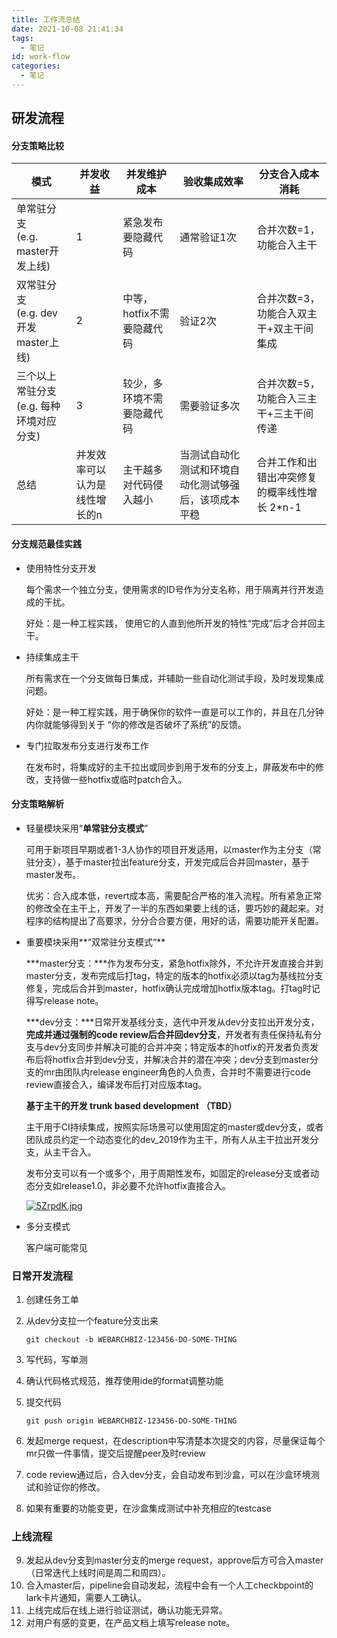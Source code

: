 ```yaml
---
title: 工作流总结
date: 2021-10-08 21:41:34
tags:
  - 笔记
id: work-flow
categories:
  - 笔记
---
```


## 研发流程

#### 分支策略比较

| 模式                                          | 并发收益                      | 并发维护成本               | 验收集成效率                                         | 分支合入成本消耗                             |
| --------------------------------------------- | ----------------------------- | -------------------------- | ---------------------------------------------------- | -------------------------------------------- |
| 单常驻分支<br />(e.g. master开发上线)         | 1                             | 紧急发布要隐藏代码         | 通常验证1次                                          | 合并次数=1，功能合入主干                     |
| 双常驻分支<br />(e.g. dev开发 master上线)     | 2                             | 中等，hotfix不需要隐藏代码 | 验证2次                                              | 合并次数=3，功能合入双主干+双主干间集成      |
| 三个以上常驻分支<br />(e.g. 每种环境对应分支) | 3                             | 较少，多环境不需要隐藏代码 | 需要验证多次                                         | 合并次数=5，功能合入三主干+三主干间传递      |
| 总结                                          | 并发效率可以认为是线性增长的n | 主干越多对代码侵入越小     | 当测试自动化测试和环境自动化测试够强后，该项成本平稳 | 合并工作和出错出冲突修复的概率线性增长 2*n-1 |

#### 分支规范最佳实践

<!-- more -->

* 使用特性分支开发

  每个需求一个独立分支，使用需求的ID号作为分支名称，用于隔离并行开发造成的干扰。

  好处：是一种工程实践， 使用它的人直到他所开发的特性“完成”后才合并回主干。

* 持续集成主干

  所有需求在一个分支做每日集成，并辅助一些自动化测试手段，及时发现集成问题。

  好处：是一种工程实践，用于确保你的软件一直是可以工作的，并且在几分钟内你就能够得到关于 “你的修改是否破坏了系统”的反馈。

* 专门拉取发布分支进行发布工作

  在发布时，将集成好的主干拉出或同步到用于发布的分支上，屏蔽发布中的修改，支持做一些hotfix或临时patch合入。

#### 分支策略解析

* 轻量模块采用“**单常驻分支模式**”

  可用于新项目早期或者1-3人协作的项目开发适用，以master作为主分支（常驻分支），基于master拉出feature分支，开发完成后合并回master，基于master发布。

  优劣：合入成本低，revert成本高，需要配合严格的准入流程。所有紧急正常的修改全在主干上，开发了一半的东西如果要上线的话，要巧妙的藏起来。对程序的结构提出了高要求，分分合合要方便，用好的话，需要功能开关配置。

* 重要模块采用**“双常驻分支模式“**

  ***master分支：***作为发布分支，紧急hotfix除外，不允许开发直接合并到master分支，发布完成后打tag，特定的版本的hotfix必须以tag为基线拉分支修复，完成后合并到master，hotfix确认完成增加hotfix版本tag。打tag时记得写release note。

  ***dev分支：***日常开发基线分支，迭代中开发从dev分支拉出开发分支，**完成并通过强制的code review后合并回dev分支**，开发者有责任保持私有分支与dev分支同步并解决可能的合并冲突；特定版本的hotfix的开发者负责发布后将hotfix合并到dev分支，并解决合并的潜在冲突；dev分支到master分支的mr由团队内release engineer角色的人负责，合并时不需要进行code review直接合入，编译发布后打对应版本tag。

  **基于主干的开发 trunk based development** **（TBD）**

  主干用于CI持续集成，按照实际场景可以使用固定的master或dev分支，或者团队成员约定一个动态变化的dev_2019作为主干，所有人从主干拉出开发分支，从主干合入。

  发布分支可以有一个或多个，用于周期性发布，如固定的release分支或者动态分支如release1.0，非必要不允许hotfix直接合入。

  [![5ZrpdK.jpg](https://z3.ax1x.com/2021/10/11/5ZrpdK.jpg)](https://imgtu.com/i/5ZrpdK)

* 多分支模式

  客户端可能常见

### 日常开发流程

1. 创建任务工单

2. 从dev分支拉一个feature分支出来

   `git checkout -b WEBARCHBIZ-123456-DO-SOME-THING`

3. 写代码，写单测

4. 确认代码格式规范，推荐使用ide的format调整功能

5. 提交代码

   `git push origin WEBARCHBIZ-123456-DO-SOME-THING`

6. 发起merge request，在description中写清楚本次提交的内容，尽量保证每个mr只做一件事情，提交后提醒peer及时review

7. code review通过后，合入dev分支，会自动发布到沙盒，可以在沙盒环境测试和验证你的修改。

8. 如果有重要的功能变更，在沙盒集成测试中补充相应的testcase

### 上线流程

9. 发起从dev分支到master分支的merge request，approve后方可合入master（日常迭代上线时间是周二和周四）。
10. 合入master后，pipeline会自动发起，流程中会有一个人工checkbpoint的lark卡片通知，需要人工确认。
11. 上线完成后在线上进行验证测试，确认功能无异常。
12. 对用户有感的变更，在产品文档上填写release note。
